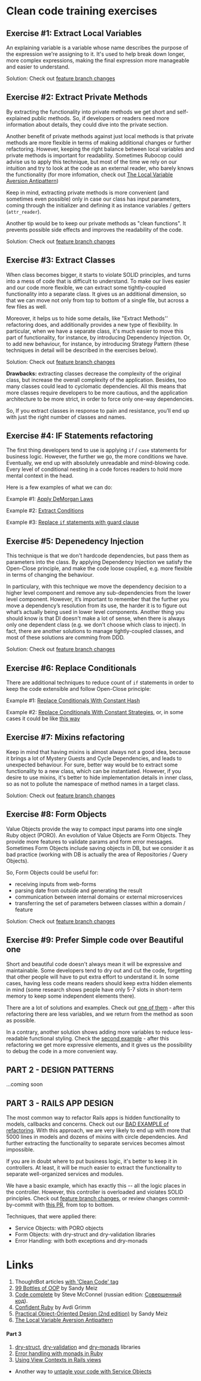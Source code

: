 
# Clean code training exercises


## Exercise #1: Extract Local Variables 

An explaining variable is a variable whose name describes the purpose of the expression we're assigning to it. It's used to help break down longer, more complex expressions, making the final expression more manageable and easier to understand.

Solution: Check out [feature branch changes](https://github.com/jmelkor/clean-code-training/compare/ex1-extract-variables?diff=split)

## Exercise #2: Extract Private Methods

By extracting the functionality into private methods we get short and self-explained public methods. So, if developers or readers need more information about details, they could dive into the private section.

Another benefit of private methods against just local methods is that private methods are more flexible in terms of making additional changes or further refactoring. However, keeping the right balance between local variables and private methods is important for readability. Sometimes Rubocop could advise us to apply this technique, but most of the time we rely on our intuition and try to look at the code as an external reader, who barely knows the functionality (for more infomation, check out [The Local Variable Aversion Antipattern](https://www.soulcutter.com/articles/local-variable-aversion-antipattern.html))

Keep in mind, extracting private methods is more convenient (and sometimes even possible) only in case our class has input parameters, coming through the initializer and defining it as instance variables / getters (`attr_reader`).

Another tip would be to keep our private methods as "clean functions". It prevents possible side effects and improves the readability of the code.

Solution: Check out [feature branch changes](https://github.com/jmelkor/clean-code-training/compare/ex2-extract-methods?diff=split)

## Exercise #3: Extract Classes

When class becomes bigger, it starts to violate SOLID principles, and turns into a mess of code that is difficult to understand. To make our lives easier and our code more flexible, we can extract some tightly-coupled functionality into a separate class. It gives us an additional dimension, so that we can move not only from top to bottom of a single file, but across a few files as well. 

Moreover, it helps us to hide some details, like "Extract Methods'' refactoring does, and additionally provides a new type of flexibility. In particular, when we have a separate class, it's much easier to move this part of functionality, for instance, by introducing Dependency Injection. Or, to add new behaviour, for instance, by introducing Strategy Pattern (these techniques in detail will be described in the exercises below).

Solution: Check out [feature branch changes](https://github.com/jmelkor/clean-code-training/compare/ex3-extract-classes?diff=split)

**Drawbacks:** extracting classes decrease the complexity of the original class, but increase the overall complexity of the application. Besides, too many classes could lead to cyclomatic dependencies. All this means that more classes require developers to be more cautious, and the application architecture to be more strict, in order to force only one-way dependencies. 

So, If you extract classes in response to pain and resistance, you’ll end up with just the right number of classes and names.

## Exercise #4: IF Statements refactoring

The first thing developers tend to use is applying `if` / `case` statements for business logic. However, the further we go, the more conditions we have. Eventually, we end up with absolutely unreadable and mind-blowing code. Every level of conditional nesting in a code forces readers to hold more mental context in the head.

Here is a few examples of what we can do:

Example #1: [Apply DeMorgan Laws](https://github.com/jmelkor/clean-code-training/compare/ex4a-de-morgan-laws?diff=split)

Example #2: [Extract Conditions](https://github.com/jmelkor/clean-code-training/compare/ex4b-extract-conditions?diff=split)

Example #3: [Replace `if` statements with guard clause](https://github.com/jmelkor/clean-code-training/compare/ex4c-remove-if-statements?diff=split)

## Exercise #5: Depenedency Injection

This technique is that we don't hardcode dependencies, but pass them as parameters into the class. By applying Dependency Injection we satisfy the Open-Close principle, and make the code loose couplied, e.g. more flexible in terms of changing the behaviour.

In particulary, with this technique we move the dependency decision to a higher level component and remove any sub-dependencies from the lower level component. However, it’s important to remember that the further you move a dependency’s resolution from its use, the harder it is to figure out what’s actually being used in lower level components. Another thing you should know is that DI doesn't make a lot of sense, when there is always only one dependent class (e.g. we don't choose which class to inject). In fact, there are another solutions to manage tightly-coupled classes, and most of these solutions are comming from DDD.

Solution: Check out [feature branch changes](https://github.com/jmelkor/clean-code-training/compare/ex5-dependency-injection?diff=split)

## Exercise #6: Replace Conditionals

There are additional techniques to reduce count of `if` statements in order to keep the code extensible and follow Open-Close principle:

Example #1: [Replace Conditionals With Constant Hash](https://github.com/jmelkor/clean-code-training/compare/ex6a-replace-conditionals-with-hash?diff=split)

Example #2: [Replace Conditionals With Constant Strategies](https://github.com/jmelkor/clean-code-training/compare/ex6b-replace-conditionals-with-strategies-v2?diff=split), or, in some cases it could be like [this way](https://github.com/jmelkor/clean-code-training/compare/ex6b-replace-conditionals-with-strategies-v1?diff=split)

## Exercise #7: Mixins refactoring

Keep in mind that having mixins is almost always not a good idea, because it brings a lot of Mystery Guests and Cycle Dependencies, and leads to unexpected behaviour. For sure, better way would be to extract some functionality to a new class, which can be instantiated. However, if you desire to use mixins, it's better to hide implementation details in inner class, so as not to pollute the namespace of method names in a target class.

Solution: Check out [feature branch changes](https://github.com/jmelkor/clean-code-training/compare/ex7-mixins-refactoring?diff=split)

## Exercise #8: Form Objects

Value Objects provide the way to compact input params into one single Ruby object (PORO). An evolution of Value Objects are Form Objects. They provide more features to validate params and form error messages. Sometimes Form Objects include saving objects in DB, but we consider it as bad practice (working with DB is actually the area of Repositories / Query Objects).

So, Form Objects could be useful for:
- receiving inputs from web-forms
- parsing date from outside and generating the result
- communication between internal domains or external microservices
- transferring the set of parameters between classes within a domain / feature

Solution: Check out [feature branch changes](https://github.com/jmelkor/clean-code-training/compare/ex8a-form-objects?diff=split)

## Exercise #9: Prefer Simple code over Beautiful one

Short and beautiful code doesn't always mean it will be expressive and maintainable. Some developers tend to dry out and cut the code, forgetting that other people will have to put extra effort to understand it. In some cases, having less code means readers should keep extra hidden elements in mind (some research shows people have only 5-7 slots in short-term memory to keep some independent elements there).

There are a lot of solutions and examples. Check out [one of them](https://github.com/jmelkor/clean-code-training/compare/ex9a-simplicitly-over-beauty?diff=split) - after this refactoring there are less variables, and we return from the method as soon as possible.

In a contrary, another solution shows adding more variables to reduce less-readable functional styling. Check the [second example](https://github.com/jmelkor/clean-code-training/compare/ex9b-reduce-functional-styling?diff=split) - after this refactoring we get more expressive elements, and it gives us the possibility to debug the code in a more convenient way.


## PART 2 - DESIGN PATTERNS

...coming soon


## PART 3 - RAILS APP DESIGN

The most common way to refactor Rails apps is hidden functionality to models, callbacks and concerns. Check out our [BAD EXAMPLE of refactoring](https://github.com/jmelkor/clean-code-training/compare/cd2fb20fd993..ror-ex1a-bad-refactoring?diff=split). With this approach, we are very likely to end up with more that 5000 lines in models and dozens of mixins with circle dependencies. And further extracting the functionality to separate services becomes almost impossible. 

If you are in doubt where to put business logic, it's better to keep it in controllers. At least, it will be much easier to extract the functionality to separate well-organized services and modules. 

We have a basic example, which has exactly this -- all the logic places in the controller. However, this controller is overloaded and violates SOLID principles. Check out [feature branch changes](https://github.com/jmelkor/clean-code-training/compare/ror-refactoring?diff=split), or review changes commit-by-commit with [this PR](https://github.com/jmelkor/clean-code-training/pull/1/commits), from top to bottom.

Techniques, that were applied there:
- Service Objects: with PORO objects
- Form Objects: with dry-struct and dry-validation libraries
- Error Handling: with both exceptions and dry-monads

# Links

1. ThoughtBot articles [with 'Clean Code' tag](https://thoughtbot.com/upcase/clean-code)
2. [99 Bottles of OOP](https://sandimetz.com/99bottles) by Sandy Meiz
3. [Code complete](https://www.amazon.com/Code-Complete-Practical-Handbook-Construction/dp/0735619670) by Steve McConnel (russian edition: [Совершенный код](https://www.ozon.ru/context/detail/id/140250413/)).
4. [Confident Ruby](https://pragprog.com/titles/agcr/confident-ruby/) by Avdi Grimm
5. [Practical Object-Oriented Design (2nd edition)](https://www.amazon.com/gp/product/B07F88LY9M/ref=dbs_a_def_rwt_hsch_vapi_tkin_p1_i1)  by Sandy Meiz
6. [The Local Variable Aversion Antipattern](https://www.soulcutter.com/articles/local-variable-aversion-antipattern.html)

#### Part 3
1. [dry-struct](https://dry-rb.org/gems/dry-struct/), [dry-validation](https://dry-rb.org/gems/dry-validation/) and [dry-monads](https://dry-rb.org/gems/dry-monads/) libraries
2. [Error handling with monads in Ruby](http://nywkap.com/programming/either-monads-ruby.html)
3. [Using View Contexts in Rails views](https://nshki.com/giving-ruby-objects-access-to-rails-view-methods/)

* Another way to [untagle your code with Service Objects](https://hanamimastery.com/episodes/7-untangle-your-app-with-dry-monads)